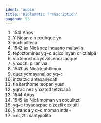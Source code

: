 ```yaml
---
ident: 'aubin'
title: 'Diplomatic Transcription'
pagenum: 95
---
```

1.	1541 Años
2.	Y Nican qʹn peuhque yn
3.	xochipilteca.
4.	1542  ãs Nicã nez inquarto malavilis
5.	tepoztomines yq~c acico inyan cnictlalpã
6.	via tenochca ycvalcencallacque
7.	ynxochi pillan via
8.	1543 ãs Nicã teuhtlimo=
9.	quez ycmayanalloc yq~c
10.	 intzatzic antepanecatl
11.	 tla barthome  teopan yuan
12.	 yqnac nez ynoztotl tetzicapã
13.	 1544 Años
14.	 1545 ãs Nicã moman yn coculitztli
15.	  yq~c toyacacpac qʹzeztli cexiuitl
16.	 ỹ manca y q~c moman intia=
17.	 =nqʹztli santypolito
